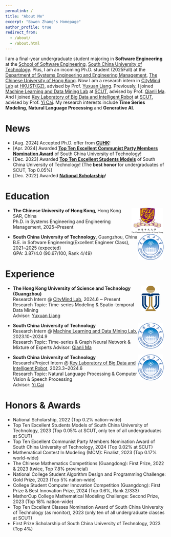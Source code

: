 ```yaml
---
permalink: /
title: "About Me"
excerpt: "Bowen Zhang's Homepage"
author_profile: true
redirect_from: 
  - /about/
  - /about.html
---
```


I am a final-year undergraduate student majoring in **Software Engineering** at the [School of Software Engineering](https://www2.scut.edu.cn/sse/), [South China University of Technology](https://www.scut.edu.cn/). Plus, I am an incoming Ph.D. student (2025Fall) at the [Department of Systems Engineering and Engineering Management](https://www.se.cuhk.edu.hk/), [The Chinese University of Hong Kong](https://www.cuhk.edu.hk/chinese/index.html). Now I am a research intern in [CityMind Lab](https://citymind.top/) at [HKUST(GZ)](https://www.hkust-gz.edu.cn/), advised by Prof. [Yuxuan Liang](https://yuxuanliang.com/). Previously, I joined [Machine Learning and Data Mining Lab](https://www2.scut.edu.cn/qianlima/) at [SCUT](https://www.scut.edu.cn/), advised by Prof. [Qianli Ma](https://www2.scut.edu.cn/qianlima/English/list.htm). And I joined [Key Laboratory of Big Data and Intelligent Robot](https://www2.scut.edu.cn/sse/2018/0615/c16788a270751/page.htm) at [SCUT](https://www.scut.edu.cn/), advised by Prof. [Yi Cai](https://scholar.google.com.hk/citations?user=ej3Nb5wAAAAJ&hl=zh-CN). My research interests include **Time Series Modeling**, **Natural Language Processing** and  **Generative AI**.
# News

- [Aug. 2024] Accepted Ph.D. offer from **[CUHK](https://www.cuhk.edu.hk/chinese/index.html)**!
- [Apr. 2024] Awarded **[Top Ten Excellent Communist Party Members Nomination Award](https://mp.weixin.qq.com/s/AMCZffkbv9R1IciG7LYQNw)** of South China University of Technology!
- [Dec. 2023] Awarded **[Top Ten Excellent Students Models](https://news.scut.edu.cn/2023/1129/c160a47957/page.htm)** of South China University of Technology! (The **best honor** for undergraduates of SCUT, Top 0.05%)
- [Dec. 2022] Awarded **[National Scholarship](http://www.moe.gov.cn/jyb_xxgk/s5743/s5744/A05/202212/t20221227_1036671.html)**!

# Education
<img src="images/../../images/logos/CUHK.png" alt="CUHK" style="float: right; margin-right: 10px; ; width: 100px; height: 80px;" />

* **The Chinese University of Hong Kong**, Hong Kong SAR, China           
  Ph.D. in Systems Engineering and Engineering Management, 2025~Present         

<img src="images/../../images/logos/SCUT.png" alt="SCUT" style="float: right; margin-right: 10px; ; width: 80px; height: 80px;" />

* **South China University of Technology**, Guangzhou, China           
  B.E. in Software Engineering(Excellent Engineer Class), 2021~2025 (expected)         
  GPA: 3.87/4.0 (90.67/100, Rank 4/49)     

# Experience

<img src="images/../../images/logos/HKUST.svg.png" alt="HKUST" style="float: right; margin-right: 20px; ; width: 60px; height: 80px;" />

* **The Hong Kong University of Science and Technology (Guangzhou)**            
  Research Intern @ [CityMind Lab](https://citymind.top/), 2024.6 ~ Present  
  Research Topic: Time-series Modeling & Spatio-temporal Data Mining      
  Advisor: [Yuxuan Liang](https://yuxuanliang.com/)  

<img src="images/../../images/logos/SCUT.png" alt="SCUT" style="float: right; margin-right: 10px; ; width: 80px; height: 80px;" />

* **South China University of Technology**            
  Research Intern @ [Machine Learning and Data Mining Lab](https://www2.scut.edu.cn/qianlima/), 2023.10~2024.9   
  Research Topic: Time-series & Graph Neural Network & Mixture of Experts
  Advisor: [Qianli Ma](https://www2.scut.edu.cn/qianlima/English/list.htm)       

<img src="images/../../images/logos/SCUT.png" alt="SCUT" style="float: right; margin-right: 10px; ; width: 80px; height: 80px;" />

* **South China University of Technology**            
  Research/Project Intern @ [Key Laboratory of Big Data and Intelligent Robot](https://www2.scut.edu.cn/sse/2018/0615/c16788a270751/page.htm), 2023.3~2024.6   
  Research Topic: Natural Language Processing & Computer Vision & Speech Processing   
  Advisor: [Yi Cai](https://scholar.google.com.hk/citations?user=ej3Nb5wAAAAJ&hl=zh-CN)  

# Honors & Awards
* National Scholarship, 2022 (Top 0.2% nation-wide)
* Top Ten Excellent Students Models of South China University of Technology, 2023 (Top 0.05% at SCUT, only ten of all undergraduates at SCUT)
* Top Ten Excellent Communist Party Members Nomination Award of South China University of Technology, 2024 (Top 0.02% at SCUT)
* Mathematical Contest In Modeling (MCM): Finalist, 2023 (Top 0.17% world-wide)
* The Chinese Mathematics Competitions (Guangdong): First Prize, 2022 & 2023 (twice, Top 7.8% provincial)
* National College Student Algorithm Design and Programming Challenge: Gold Prize, 2023 (Top 5% nation-wide)
* College Student Computer Innovation Competition (Guangdong): First Prize & Best Innovation Prize, 2024 (Top 0.6%, Rank 2/333)
* MathorCup College Mathematical Modeling Challenge: Second Prize, 2023 (Top 18% nation-wide)
* Top Ten Excellent Classes Nomination Award of South China University of Technology (as monitor), 2023 (only ten of all undergraduate classes at SCUT)
* First Prize Scholarship of South China University of Technology, 2023 (Top 4%)


